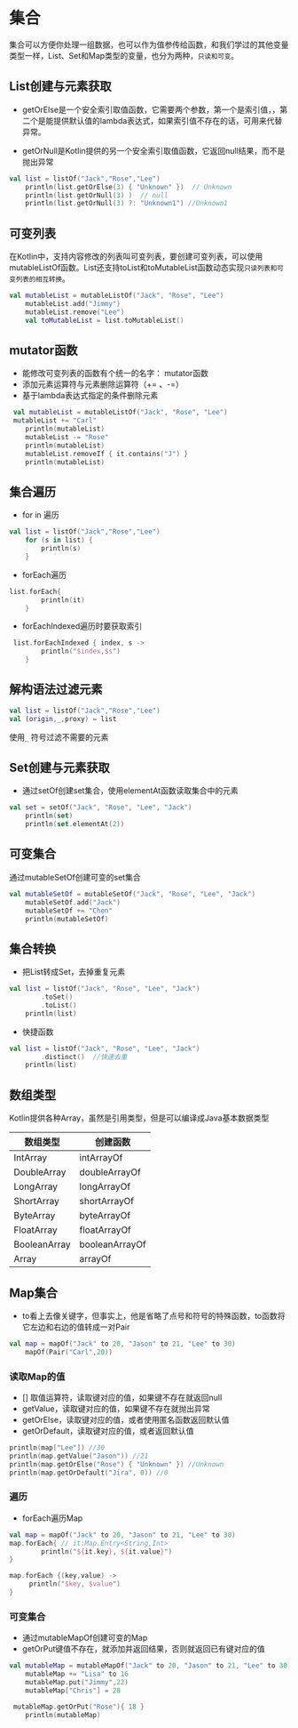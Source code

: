 

# 集合

​	集合可以方便你处理一组数据，也可以作为值参传给函数，和我们学过的其他变量类型一样，List、Set和Map类型的变量，也分为两种，`只读和可变`。



## List创建与元素获取

* getOrElse是一个安全索引取值函数，它需要两个参数，第一个是索引值，，第二个是能提供默认值的lambda表达式，如果索引值不存在的话，可用来代替异常。

* getOrNull是Kotlin提供的另一个安全索引取值函数，它返回null结果，而不是抛出异常

```kotlin
val list = listOf("Jack","Rose","Lee")
    println(list.getOrElse(3) { "Unknown" })  // Unknown
    println(list.getOrNull(3) )  // null
    println(list.getOrNull(3) ?: "Unknown1") //Unknown1
```



## 可变列表

​	在Kotlin中，支持内容修改的列表叫可变列表，要创建可变列表，可以使用mutableListOf函数。List还支持toList和toMutableList函数动态实现`只读列表和可变列表的相互转换`。

```kotlin
val mutableList = mutableListOf("Jack", "Rose", "Lee")
    mutableList.add("Jimmy")
    mutableList.remove("Lee")
    val toMutableList = list.toMutableList()
```



## mutator函数

* 能修改可变列表的函数有个统一的名字： mutator函数
* 添加元素运算符与元素删除运算符（+= 、-=）
* 基于lambda表达式指定的条件删除元素

```kotlin
 val mutableList = mutableListOf("Jack", "Rose", "Lee")
 mutableList += "Carl"
    println(mutableList)
    mutableList -= "Rose"
    println(mutableList)
    mutableList.removeIf { it.contains("J") }
    println(mutableList)
```



## 集合遍历

* for in 遍历

```kotlin
val list = listOf("Jack","Rose","Lee")
    for (s in list) {
        println(s)
    }
```

* forEach遍历

```kotlin
list.forEach{
        println(it)
    }
```

* forEachIndexed遍历时要获取索引

```kotlin
 list.forEachIndexed { index, s ->
        println("$index,$s")
    }
```



## 解构语法过滤元素

```kotlin
val list = listOf("Jack","Rose","Lee")
val (origin,_,proxy) = list
```

使用`_` 符号过滤不需要的元素



## Set创建与元素获取

* 通过setOf创建set集合，使用elementAt函数读取集合中的元素

```kotlin
val set = setOf("Jack", "Rose", "Lee", "Jack")
    println(set)
    println(set.elementAt(2))
```

## 可变集合

通过mutableSetOf创建可变的set集合

```kotlin
val mutableSetOf = mutableSetOf("Jack", "Rose", "Lee", "Jack")
    mutableSetOf.add("Jack")
    mutableSetOf += "Chen"
    println(mutableSetOf)
```

## 集合转换

* 把List转成Set，去掉重复元素

```kotlin
val list = listOf("Jack", "Rose", "Lee", "Jack")
        .toSet()
        .toList()
    println(list)
```

* 快捷函数

```kotlin
val list = listOf("Jack", "Rose", "Lee", "Jack")
        .distinct()  //快速去重
    println(list)
```

## 数组类型

Kotlin提供各种Array，虽然是引用类型，但是可以编译成Java基本数据类型

| 数组类型     | 创建函数       |
| ------------ | -------------- |
| IntArray     | intArrayOf     |
| DoubleArray  | doubleArrayOf  |
| LongArray    | longArrayOf    |
| ShortArray   | shortArrayOf   |
| ByteArray    | byteArrayOf    |
| FloatArray   | floatArrayOf   |
| BooleanArray | booleanArrayOf |
| Array        | arrayOf        |



## Map集合

* to看上去像关键字，但事实上，他是省略了点号和符号的特殊函数，to函数将它左边和右边的值转成一对Pair

```kotlin
val map = mapOf("Jack" to 20, "Jason" to 21, "Lee" to 30)
    mapOf(Pair("Carl",20))
```

### 读取Map的值

* [] 取值运算符，读取键对应的值，如果键不存在就返回null
* getValue，读取键对应的值，如果键不存在就抛出异常
* getOrElse，读取键对应的值，或者使用匿名函数返回默认值
* getOrDefault，读取键对应的值，或者返回默认值

```kotlin
println(map["Lee"]) //30
println(map.getValue("Jason")) //21
println(map.getOrElse("Rose") { "Unknown" }) //Unknown
println(map.getOrDefault("Jira", 0)) //0
```



### 遍历

* forEach遍历Map

```kotlin
val map = mapOf("Jack" to 20, "Jason" to 21, "Lee" to 30)
map.forEach{ // it:Map.Entry<String,Int>
        println("${it.key}, ${it.value}")
}

map.forEach {(key,value) ->
     println("$key, $value")
}
```

### 可变集合

* 通过mutableMapOf创建可变的Map
* getOrPut键值不存在，就添加并返回结果，否则就返回已有键对应的值

```kotlin
val mutableMap = mutableMapOf("Jack" to 20, "Jason" to 21, "Lee" to 30)
    mutableMap += "Lisa" to 16
    mutableMap.put("Jimmy",22)
    mutableMap["Chris"] = 28
```

```kotlin
 mutableMap.getOrPut("Rose"){ 18 }
    println(mutableMap)
```


